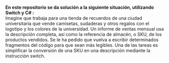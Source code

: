 **En este repositorio se da solución a la siguiente situación, utilizando Switch y C# :**           
Imagine que trabaja para una tienda de recuerdos de una ciudad universitaria que vende camisetas, sudaderas y otros regalos con el logotipo 
y los colores de la universidad. Un informe de ventas mensual usa la descripción completa, así como la referencia de almacén, o SKU, de los 
productos vendidos. Se le ha pedido que vuelva a escribir determinados fragmentos del código para que sean más legibles. Una de las tareas es 
simplificar la conversión de una SKU en una descripción mediante la instrucción switch.
